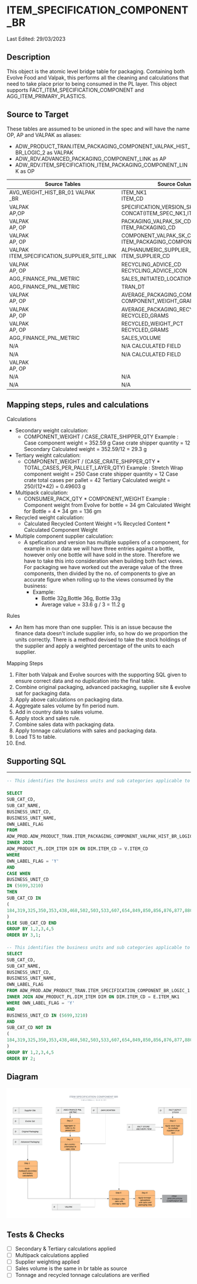 # ITEM_SPECIFICATION_COMPONENT_BR

Last Edited: 29/03/2023

## Description

This object is the atomic level bridge table for packaging. Containing both Evolve Food and Valpak, this performs all the cleaning and calculations that need to take place prior to being consumed in the PL layer. This object supports FACT_ITEM_SPECIFICATION_COMPONENT and AGG_ITEM_PRIMARY_PLASTICS.

## Source to Target

These tables are assumed to be unioned in the spec and will have the name OP, AP and VALPAK as aliases:

* ADW_PRODUCT_TRAN.ITEM_PACKAGING_COMPONENT_VALPAK_HIST_BR_LOGIC_2 as VALPAK
* ADW_RDV.ADVANCED_PACKAGING_COMPONENT_LINK as AP
* ADW_RDV.ITEM_SPECIFICATION_ITEM_PACKAGING_COMPONENT_LINK as OP

| **Source Tables**| **Source Columns**| **Target Column**         |
|------------------|-------------------|---------------------------|
| AVG_WEIGHT_HIST_BR_01  VALPAK <br>_BR | ITEM_NK1 <br> ITEM_CD | ITEM_CD|
| VALPAK <br> AP,OP | SPECIFICATION_VERSION_SK_CD CONCAT(ITEM_SPEC_NK1,ITEM_SPEC_NK2) |SPECIFICATION_VERSION_CD|
| VALPAK <br> AP, OP | PACKAGING_VALPAK_SK_CD <br> ITEM_PACKAGING_CD | PACKAGING_CD |
| VALPAK <br> AP, OP | COMPONENT_VALPAK_SK_CD <br> ITEM_PACKAGING_COMPONENT_CD | COMPONENT_CD |
| VALPAK <br>ITEM_SPECIFICATION_SUPPLIER_SITE_LINK | ALPHANUMERIC_SUPPLIER_CD <br> ITEM_SUPPLIER_CD | ALPHANUMERIC_SUPPLIER_CD  |
| VALPAK <br>AP, OP | RECYCLING_ADVICE_CD <br> RECYCLING_ADVICE_ICON | RECYCLING_ADVICE_CD |
| AGG_FINANCE_PNL_METRIC | SALES_INITIATED_LOCATION_CD | COUNTRY |
| AGG_FINANCE_PNL_METRIC | TRAN_DT                     | FIN_PERIOD_NUM |
| VALPAK <br> AP, OP | AVERAGE_PACKAGING_COMPONENT_WEIGHT<br>COMPONENT_WEIGHT_GRAMS | COMPONENT_WEIGHT |
| VALPAK <br> AP, OP | AVERAGE_PACKAGING_RECYCLED_WEIGHT<br>RECYCLED_GRAMS | COMPONENT_RECYCLED_WEIGHT |
| VALPAK <br> AP, OP | RECYCLED_WEIGHT_PCT<br>RECYCLED_GRAMS | RECYCLED_WEIGHT_PCT       |
| AGG_FINANCE_PNL_METRIC | SALES_VOLUME   | SALES_VOLUME              |
| N/A                    | N/A   CALCULATED FIELD | TOTAL_TONNAGE             |
| N/A                    | N/A   CALCULATED FIELD | RECYCLED_TONNAGE          |
| VALPAK <br> AP,   OP   |                        | SOURCE_SYSTEM_CD          |
| N/A                    | N/A                    | LOAD_TS                   |
| N/A                    | N/A                    | TECHNICAL_METADATA        |

## Mapping steps, rules and calculations

Calculations

* Secondary weight calculation:
    * COMPONENT_WEIGHT / CASE_CRATE_SHIPPER_QTY
Example :
Case component weight = 352.59 g
Case crate shipper quantity = 12
Secondary Calculated weight = 352.59/12 = 29.3 g
* Tertiary weight calculation:
    * COMPONENT_WEIGHT / (CASE_CRATE_SHIPPER_QTY * TOTAL_CASES_PER_PALLET_LAYER_QTY)
Example :
Stretch Wrap component weight = 250
Case crate shipper quantity = 12
Case crate total cases per pallet = 42
Tertiary Calculated weight = 250/(12*42) = 0.49603 g
* Multipack calculation:
    * CONSUMER_PACK_QTY * COMPONENT_WEIGHT
Example :
Component weight from Evolve for bottle = 34 gm
Calculated Weight for Bottle = 4 * 34 gm = 136 gm
* Recycled weight calculation:
    * Calculated Recycled Content Weight =% Recycled Content * Calculated Component Weight
* Multiple component supplier calculation:
    * A spefication and version has multiple suppliers of a component, for example in our data we will have three entries against a bottle, however only one bottle will have sold in the store. Therefore we have to take this into consideration when building both fact views. For packaging we have worked out the average value of the three components, then divided by the no. of components to give an accurate figure when rolling up to the views consumed by the business:
        * Example:
            * Bottle 32g,Bottle 36g, Bottle 33g
            * Average value = 33.6 g / 3 = 11.2 g

Rules

* An Item has more than one supplier. This is an issue because the finance data doesn't include supplier info, so how do we proportion the units correctly. There is a method devised to take the stock holdings of the supplier and apply a weighted percentage of the units to each supplier.

Mapping Steps

1) Filter both Valpak and Evolve sources with the supporting SQL given to ensure correct data and no duplication into the final table.
1) Combine original packaging, advanced packaging, supplier site & evolve sat for packaging data.
1) Apply above calculations on packaging data.
1) Aggregate sales volume by fin period num.
1) Add in country data to sales volume.
1) Apply stock and sales rule.
1) Combine sales data with packaging data.
1) Apply tonnage calculations with sales and packaging data.
1) Load TS to table.
1) End.

## Supporting SQL
***
```sql
-- This identifies the business units and sub categories applicable to Valpak

SELECT 
SUB_CAT_CD,
SUB_CAT_NAME,
BUSINESS_UNIT_CD,
BUSINESS_UNIT_NAME,
OWN_LABEL_FLAG
FROM 
ADW_PROD.ADW_PRODUCT_TRAN.ITEM_PACKAGING_COMPONENT_VALPAK_HIST_BR_LOGIC_2 V
INNER JOIN 
ADW_PRODUCT_PL.DIM_ITEM DIM ON DIM.ITEM_CD = V.ITEM_CD
WHERE 
OWN_LABEL_FLAG = 'Y'
AND
CASE WHEN
BUSINESS_UNIT_CD 
IN (5699,3210)
THEN  
SUB_CAT_CD IN 
(
184,319,325,350,353,438,468,502,503,533,607,654,849,850,856,876,877,880,881,882,883,884,886,887,888,889,891,892,893,894,895,896,912,913,929,943
)
ELSE SUB_CAT_CD END
GROUP BY 1,2,3,4,5
ORDER BY 3,1;

-- This identifies the business units and sub categories applicable to Evolve
SELECT 
SUB_CAT_CD,
SUB_CAT_NAME,
BUSINESS_UNIT_CD,
BUSINESS_UNIT_NAME,
OWN_LABEL_FLAG
FROM ADW_PROD.ADW_PRODUCT_TRAN.ITEM_SPECIFICATION_COMPONENT_BR_LOGIC_1 E
INNER JOIN ADW_PRODUCT_PL.DIM_ITEM DIM ON DIM.ITEM_CD = E.ITEM_NK1
WHERE OWN_LABEL_FLAG = 'Y'
AND
BUSINESS_UNIT_CD IN (5699,3210)
AND
SUB_CAT_CD NOT IN 
(
184,319,325,350,353,438,468,502,503,533,607,654,849,850,856,876,877,880,881882,883,884,886,887,888,889,891,892,893,894,895,896,912,913,929,943
)
GROUP BY 1,2,3,4,5
ORDER BY 2;
```

## Diagram

![Alt text](ITEM%20SPECIFICATION%20COMPONENT%20BR.png)

## Tests & Checks

- [ ] Secondary & Tertiary calculations applied
- [ ] Multipack calculations applied
- [ ] Supplier weighting applied
- [ ] Sales volume is the same in br table as source
- [ ] Tonnage and recycled tonnage calculations are verified